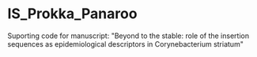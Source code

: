 # IS_Prokka_Panaroo
Suporting code for manuscript: "Beyond to the stable: role of the insertion sequences as epidemiological descriptors in Corynebacterium striatum"

